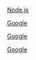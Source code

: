

[Node.js](https://nodejs.org/)

[Google](https://www.google.com/)

[Google](https://www.google.com/)

[Google](https://www.google.com/rotothbsx)





